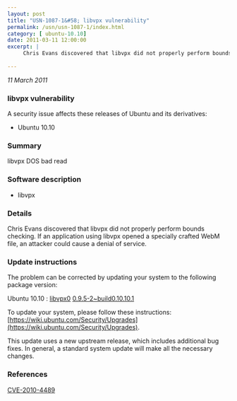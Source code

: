 ```yaml
---
layout: post
title: "USN-1087-1&#58; libvpx vulnerability"
permalink: /usn/usn-1087-1/index.html
category: [ ubuntu-10.10]
date: 2011-03-11 12:00:00
excerpt: |
     Chris Evans discovered that libvpx did not properly perform bounds checking. If an application using libvpx opened a specially crafted WebM file, an attacker could cause a denial of service. 
    
--- 
```

 
 

*11 March 2011*

### libvpx vulnerability

A security issue affects these releases of Ubuntu and its derivatives:

* Ubuntu 10.10

### Summary

libvpx DOS bad read 

### Software description

* libvpx 

### Details

 Chris Evans discovered that libvpx did not properly perform bounds checking. If an application using libvpx opened a specially crafted WebM file, an attacker could cause a denial of service. 

### Update instructions

The problem can be corrected by updating your system to the following package version:

Ubuntu 10.10
 : [libvpx0](https://launchpad.net/ubuntu/+source/libvpx) <span> [0.9.5-2~build0.10.10.1](https://launchpad.net/ubuntu/+source/libvpx/0.9.5-2~build0.10.10.1) </span> 

To update your system, please follow these instructions: [https://wiki.ubuntu.com/Security/Upgrades](https://wiki.ubuntu.com/Security/Upgrades).

This update uses a new upstream release, which includes additional bug fixes. In general, a standard system update will make all the necessary changes. 

### References

 
 [CVE-2010-4489](http://people.ubuntu.com/~ubuntu-security/cve/CVE-2010-4489)
 

